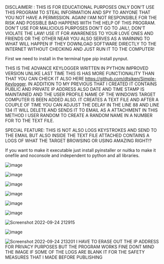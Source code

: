 DISCLAIMER! : THIS IS FOR EDUCATIONAL PURPOSES ONLY DON'T USE THIS PROGRAM TO STEAL INFORMATION AND SPY TO ANYONE THAT YOU NOT HAVE A PERMISSION. AGAIN! I'AM NOT RESPONSIBLE FOR THE RISK AND POSSIBLE BAD HAPPENS WITH THE HELP OF THIS PROGRAM. DON'T USE FOR MALICIOUS PURPOSES DON'T GO TO JAIL!, DON'T VIOLATE THE LAW! USE IT FOR AWARENESS TO YOUR LOVE ONES AND FRIENDS OR THE OTHER NEAR YOU ALSO SERVES AS A WARNING TO WHAT WILL HAPPEN IF THEY DOWNLOAD SOFTWARE DIRECTLY TO THE INTERNET WITHOUT CHECKING AND JUST RUN IT TO THE COMPUTER!

First we need to install in the terminal type pip install pynput.

THIS IS THE ADVANCE KEYLOGGER WRITTEN IN PYTHON IMPROVED VERSION UNLIKE LAST TIME THIS IS HAS MORE FUNCTIONALITY THAN THAT YOU CAN CHECK IT ALSO HERE https://github.com/dtsiken/Simple-Keylogger. IN ADDITION TO MY PREVIOUS THAT I CREATED IT CONTAINS PUBLIC AND PRIVATE IP ADDRESS ALSO DATE AND TIME STAMP IS MAINTAINED AND THE USER PROFILE NAME OF THE WINDOWS TARGET COMPUTER IS BEEN ADDED ALSO. IT CREATES A TEXT FILE AND AFTER A COUPLE OF TIME YOU CAN ADJUST THE DELAY IN THE LINE 88 AND LINE 134 IT WILL DELETE AND SENDS IT TO EMAIL AS A ATTACHMENT IN THIS METHOD I USER RANDOM TO CREATE A RANDOM NAME IN A NUMBER FOR TO THE TEXT FILE.

SPECIAL FEATURE:
THIS IS NOT ALSO LOGS KEYSTROKES AND SEND TO THE EMAIL BUT ALSO INSIDE THE TEXT FILE ATTACHED CONTAINS A LOGS OF WHAT THE TARGET BROWSING OR USING AMAZING RIGHT!?

If you want to make it executable just install pyinstaller or nuitka to make it onefile and noconsole and independent to python and all libraries.

![image](https://user-images.githubusercontent.com/101923825/192100076-968eab79-b8f4-4eb6-b9d0-c90feca1b599.png)

![image](https://user-images.githubusercontent.com/101923825/192100097-17ab9645-53b8-4411-a16e-039403f06eb3.png)

![image](https://user-images.githubusercontent.com/101923825/192100127-0a2c6f15-616d-46f2-9cd4-49d51c51b110.png)

![image](https://user-images.githubusercontent.com/101923825/192100176-84219bcd-61d4-459c-9435-ea0ab32fdafc.png)

![image](https://user-images.githubusercontent.com/101923825/192100165-056933ac-d5fc-4cb1-83a5-476b8b24ea1c.png)

![image](https://user-images.githubusercontent.com/101923825/192100511-91142b07-bfae-46fb-b563-ec9b5807a5fe.png)

![Screenshot 2022-09-24 212915](https://user-images.githubusercontent.com/101923825/192100694-fe3099ec-f982-49ca-9906-76dacb34cdc4.png)

![image](https://user-images.githubusercontent.com/101923825/192100709-0fe237d9-007e-49b7-bb9c-1f1f01e3cde9.png)

![Screenshot 2022-09-24 213201](https://user-images.githubusercontent.com/101923825/192100802-ecd2fec3-9f55-4195-bda9-ac93b191d81f.png)
I HAVE TO ERASE OUT THE IP ADDRESS FOR PRIVACY PURPOSES BUT THE PROGRAM WORKS FINE DONT MIND THE IMAGE IF SOME OF THE LOGS ARE BLANK IT FOR THE SAFETY MEASURES THAT I MADE BEFORE PUBLISHING

